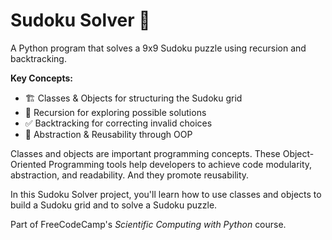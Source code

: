 # Sudoku Solver  🧩 

A Python program that solves a 9x9 Sudoku puzzle using recursion and backtracking.  

**Key Concepts:**  
- 🏗️ Classes & Objects for structuring the Sudoku grid  
- 🔄 Recursion for exploring possible solutions  
- ✅ Backtracking for correcting invalid choices  
- 🎯 Abstraction & Reusability through OOP  

Classes and objects are important programming concepts. These Object-Oriented Programming tools help developers to achieve code modularity, abstraction, and readability. And they promote reusability.  

In this Sudoku Solver project, you'll learn how to use classes and objects to build a Sudoku grid and to solve a Sudoku puzzle.  

Part of FreeCodeCamp's *Scientific Computing with Python* course.


